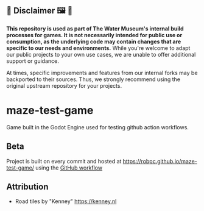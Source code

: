 ## :children_crossing: Disclaimer :framed_picture: :potable_water:

**This repository is used as part of The Water Museum's internal build processes for games. It is not necessarily intended for public use or consumption, as the underlying code may contain changes that are specific to our needs and environments.** While you're welcome to adapt our public projects to your own use cases, we are unable to offer additional support or guidance.

At times, specific improvements and features from our internal forks may be backported to their sources. Thus, we strongly recommend using the original upstream repository for your projects.

# maze-test-game

Game built in the Godot Engine used for testing github action workflows.

## Beta

Project is built on every commit and hosted at <https://robpc.github.io/maze-test-game/> using the [GitHub workflow](https://github.com/robpc/maze-test-game/blob/main/.github/workflows/beta.yml)

## Attribution
* Road tiles by "Kenney" <https://kenney.nl>
